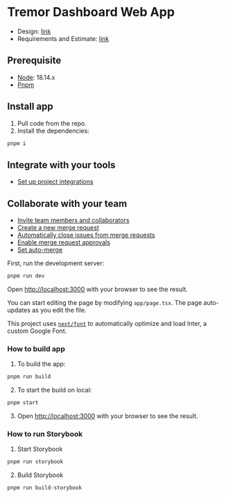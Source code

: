 # Tremor Dashboard Web App
- Design: [link](https://demos.creative-tim.com/nextjs-material-dashboard-pro/dashboards/analytics)
- Requirements and Estimate: [link](https://docs.google.com/document/d/1Qiz9K69akpvoF_JJfTmk8pMrpDvHDYRFWhENPoXS2f0/edit?usp=sharing)

## Prerequisite

- [Node](https://nodejs.org/): 18.14.x
- [Pnpm](https://pnpm.io/)

## Install app

1. Pull code from the repo.
2. Install the dependencies:

```bash
pnpm i
```

## Integrate with your tools
- [Set up project integrations](https://gitlab.asoft-python.com/van.nguyenthi/tremor-dashboard/-/settings/integrations)

## Collaborate with your team
- [Invite team members and collaborators](https://docs.gitlab.com/ee/user/project/members/)
- [Create a new merge request](https://docs.gitlab.com/ee/user/project/merge_requests/creating_merge_requests.html)
- [Automatically close issues from merge requests](https://docs.gitlab.com/ee/user/project/issues/managing_issues.html#closing-issues-automatically)
- [Enable merge request approvals](https://docs.gitlab.com/ee/user/project/merge_requests/approvals/)
- [Set auto-merge](https://docs.gitlab.com/ee/user/project/merge_requests/merge_when_pipeline_succeeds.html)

First, run the development server:

```bash
pnpm run dev
```

Open [http://localhost:3000](http://localhost:3000) with your browser to see the result.

You can start editing the page by modifying `app/page.tsx`. The page auto-updates as you edit the file.

This project uses [`next/font`](https://nextjs.org/docs/basic-features/font-optimization) to automatically optimize and load Inter, a custom Google Font.

### How to build app

1. To build the app:

  ```bash
  pnpm run build
  ```

2. To start the build on local:

  ```bash
  pnpm start
  ```

3. Open [http://localhost:3000](http://localhost:3000) with your browser to see the result.

### How to run Storybook

1. Start Storybook
  
  ```bash
  pnpm run storybook
  ```

2. Build Storybook

  ```bash
  pnpm run build-storybook
  ```